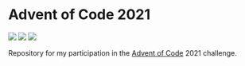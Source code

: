 # Advent of Code 2021

![](https://img.shields.io/badge/day%20📅-17-blue)
![](https://img.shields.io/badge/stars%20⭐-30-yellow)
![](https://img.shields.io/badge/days%20completed-15-red)

Repository for my participation in the [Advent of Code](https://adventofcode.com/) 2021 challenge.
